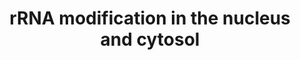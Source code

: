 ---
authors:
- ReactomeTeam
- Mkutmon
description: Human ribosomal RNAs (rRNAs) contain about 200 residues that are enzymatically
  modified after transcription in the nucleolus (Maden and Khan 1977, Maden 1988,
  Maden and Hughes 1997, reviewed in Hernandez-Verdun et al. 2010, Boschi-Muller and
  Motorin 2013). The modified residues occur in regions of the rRNAs that are located
  in functionally important parts of the ribosome, notably in the A and P peptidyl
  transfer sites, the polypeptide exit tunnel, and intersubunit contacts (Polikanov
  et al. 2015, reviewed in Decatur and Fournier 2002, Chow et al. 2007, Sharma and
  Lafontaine 2015). The two most common modifications are pseudouridines and 2'-O-methylribonucleotides.
  Formation of pseudouridine from encoded uridine is catalyzed by box H/ACA small
  nucleolar ribonucleoprotein (snoRNP) complexes (reviewed in Hamma and Ferre-D'Amare
  2010, Watkins and Bohnsack 2011, Ge and Yu 2013, Kierzek et al. 2014, Yu and Meier
  2014) and methylation of the hydroxyl group of the 2' carbon is catalyzed by box
  C/D snoRNPs (Kiss-Laszlo et al. 1996, Lapinaite et al. 2013, reviewed in Watkins
  and Bohnsack 2011). The snoRNP complexes contain common sets of protein subunits
  and unique snoRNAs that guide each complex to its target nucleotide of the rRNA
  by base-pairing between the snoRNA and the rRNA (reviewed in Henras et al. 2004,
  Watkins and Bohnsack 2011). Other modifications of rRNA include 5-methylcytidine
  (reviewed in Squires and Preiss 2010), 1-methylpseudouridine, 7-methylguanosine,
  6-dimethyladenosine, and 4-acetylcytidine (reviewed in Sharma and Lafontaine 2015).
  In yeast most modifications are introduced co-transcriptionally (Kos and Tollervey
  2010, reviewed in Turowski and Tollervey 2015), however the order of modification
  events and pre-rRNA cleavage events is not well characterized.  View original pathway
  at [http://www.reactome.org/PathwayBrowser/#DIAGRAM=6790901 Reactome].
last-edited: 2021-01-25
organisms:
- Homo sapiens
redirect_from:
- /index.php/Pathway:WP3828
- /instance/WP3828
schema-jsonld:
- '@context': https://schema.org/
  '@id': https://wikipathways.github.io/pathways/WP3828.html
  '@type': Dataset
  creator:
    '@type': Organization
    name: WikiPathways
  description: Human ribosomal RNAs (rRNAs) contain about 200 residues that are enzymatically
    modified after transcription in the nucleolus (Maden and Khan 1977, Maden 1988,
    Maden and Hughes 1997, reviewed in Hernandez-Verdun et al. 2010, Boschi-Muller
    and Motorin 2013). The modified residues occur in regions of the rRNAs that are
    located in functionally important parts of the ribosome, notably in the A and
    P peptidyl transfer sites, the polypeptide exit tunnel, and intersubunit contacts
    (Polikanov et al. 2015, reviewed in Decatur and Fournier 2002, Chow et al. 2007,
    Sharma and Lafontaine 2015). The two most common modifications are pseudouridines
    and 2'-O-methylribonucleotides. Formation of pseudouridine from encoded uridine
    is catalyzed by box H/ACA small nucleolar ribonucleoprotein (snoRNP) complexes
    (reviewed in Hamma and Ferre-D'Amare 2010, Watkins and Bohnsack 2011, Ge and Yu
    2013, Kierzek et al. 2014, Yu and Meier 2014) and methylation of the hydroxyl
    group of the 2' carbon is catalyzed by box C/D snoRNPs (Kiss-Laszlo et al. 1996,
    Lapinaite et al. 2013, reviewed in Watkins and Bohnsack 2011). The snoRNP complexes
    contain common sets of protein subunits and unique snoRNAs that guide each complex
    to its target nucleotide of the rRNA by base-pairing between the snoRNA and the
    rRNA (reviewed in Henras et al. 2004, Watkins and Bohnsack 2011). Other modifications
    of rRNA include 5-methylcytidine (reviewed in Squires and Preiss 2010), 1-methylpseudouridine,
    7-methylguanosine, 6-dimethyladenosine, and 4-acetylcytidine (reviewed in Sharma
    and Lafontaine 2015). In yeast most modifications are introduced co-transcriptionally
    (Kos and Tollervey 2010, reviewed in Turowski and Tollervey 2015), however the
    order of modification events and pre-rRNA cleavage events is not well characterized.  View
    original pathway at [http://www.reactome.org/PathwayBrowser/#DIAGRAM=6790901 Reactome].
  keywords:
  - 'RPS9 '
  - 'UTP18 '
  - 'WDR46 '
  - 'WDR43 '
  - 18SE
  - 7-methylG-1639
  - pseudouridine
  - 7-methylG-1639,
  - DIMT1
  - 'NOP56 '
  - nascent pre-rRNA
  - ADP
  - 'DCAF13 '
  - 6-dimethylA-1850,1851
  - 5-methylC-4447
  - Ac-CoA
  - 'UTP20 '
  - containing
  - pre-rRNA
  - 'TRMT112 '
  - 'NOP10 '
  - 'Box C/D snoRNA '
  - 'IMP4 '
  - 'DHX37 '
  - 'RRP36 '
  - 'THUMPD1 '
  - WBSCR22:TRIMT112
  - PNO1
  - NAT10:THUMPD1
  - 'PWP2 '
  - 'WDR36 '
  - 'DDX49 '
  - AdoHcy
  - NOP2
  - 1-methylpseudoU-1248
  - 'MPHOSPH10 '
  - 'UTP14C '
  - 21S
  - SSU Processome
  - Pi
  - 'NOL6 '
  - 'WBSCR22 '
  - 'NOP58 '
  - 'DDX47 '
  - AdoMet
  - 'WDR3 '
  - Box C/D snoRNP
  - 'RPS14 '
  - 'UTP15 '
  - ATP
  - pre-rRNA containing
  - 'RPS2 '
  - 'BMS1 '
  - 'RPS7 '
  - 'NHP2 '
  - 2'-O-methylribonucleotides
  - 'CIRH1A '
  - 1-methyl-3-aminocarboxypropylpseudoU-1248
  - TSR3
  - CoA-SH
  - 'DKC1 '
  - 'U3 snoRNA '
  - 'RCL1 '
  - 'NOC4L '
  - 'NOP14 '
  - 'UTP3 '
  - 'RRP7A '
  - 'TBL3 '
  - 'NAT10 '
  - 'FBL '
  - 'FCF1 '
  - 'WDR75 '
  - 'HEATR1 '
  - 'NOL11 '
  - Box H/ACA snoRNP
  - 'NHP2L1 '
  - 'Box H/ACA snoRNA '
  - 'DDX52 '
  - 'UTP11L '
  - transcript
  - 'UTP14A '
  - 28S rRNA containing
  - 'EMG1 '
  - 'KRR1 '
  - 'PDCD11 '
  - MTAD
  - 'IMP3 '
  - 'UTP6 '
  - 'RRP9 '
  - 'GAR1 '
  - 4-acetylcytidine-1377,1842
  - 'DIEXF '
  - 'RPS6 '
  license: CC0
  name: rRNA modification in the nucleus and cytosol
seo: CreativeWork
title: rRNA modification in the nucleus and cytosol
wpid: WP3828
---
